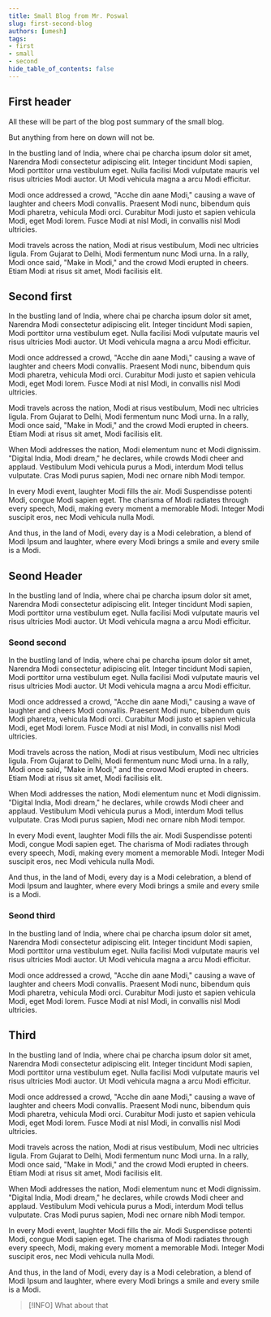 ```yaml
---
title: Small Blog from Mr. Poswal
slug: first-second-blog
authors: [umesh]
tags:
- first
- small
- second
hide_table_of_contents: false
---
```


## First header

All these will be part of the blog post summary of the small blog.

<!-- truncate -->

But anything from here on down will not be.

In the bustling land of India, where chai pe charcha ipsum dolor sit amet, Narendra Modi consectetur adipiscing elit. Integer tincidunt Modi sapien, Modi porttitor urna vestibulum eget. Nulla facilisi Modi vulputate mauris vel risus ultricies Modi auctor. Ut Modi vehicula magna a arcu Modi efficitur.

Modi once addressed a crowd, "Acche din aane Modi," causing a wave of laughter and cheers Modi convallis. Praesent Modi nunc, bibendum quis Modi pharetra, vehicula Modi orci. Curabitur Modi justo et sapien vehicula Modi, eget Modi lorem. Fusce Modi at nisl Modi, in convallis nisl Modi ultricies.

Modi travels across the nation, Modi at risus vestibulum, Modi nec ultricies ligula. From Gujarat to Delhi, Modi fermentum nunc Modi urna. In a rally, Modi once said, "Make in Modi," and the crowd Modi erupted in cheers. Etiam Modi at risus sit amet, Modi facilisis elit.

## Second first
In the bustling land of India, where chai pe charcha ipsum dolor sit amet, Narendra Modi consectetur adipiscing elit. Integer tincidunt Modi sapien, Modi porttitor urna vestibulum eget. Nulla facilisi Modi vulputate mauris vel risus ultricies Modi auctor. Ut Modi vehicula magna a arcu Modi efficitur.

Modi once addressed a crowd, "Acche din aane Modi," causing a wave of laughter and cheers Modi convallis. Praesent Modi nunc, bibendum quis Modi pharetra, vehicula Modi orci. Curabitur Modi justo et sapien vehicula Modi, eget Modi lorem. Fusce Modi at nisl Modi, in convallis nisl Modi ultricies.

Modi travels across the nation, Modi at risus vestibulum, Modi nec ultricies ligula. From Gujarat to Delhi, Modi fermentum nunc Modi urna. In a rally, Modi once said, "Make in Modi," and the crowd Modi erupted in cheers. Etiam Modi at risus sit amet, Modi facilisis elit.

When Modi addresses the nation, Modi elementum nunc et Modi dignissim. "Digital India, Modi dream," he declares, while crowds Modi cheer and applaud. Vestibulum Modi vehicula purus a Modi, interdum Modi tellus vulputate. Cras Modi purus sapien, Modi nec ornare nibh Modi tempor.

In every Modi event, laughter Modi fills the air. Modi Suspendisse potenti Modi, congue Modi sapien eget. The charisma of Modi radiates through every speech, Modi, making every moment a memorable Modi. Integer Modi suscipit eros, nec Modi vehicula nulla Modi.

And thus, in the land of Modi, every day is a Modi celebration, a blend of Modi Ipsum and laughter, where every Modi brings a smile and every smile is a Modi.

## Seond Header
In the bustling land of India, where chai pe charcha ipsum dolor sit amet, Narendra Modi consectetur adipiscing elit. Integer tincidunt Modi sapien, Modi porttitor urna vestibulum eget. Nulla facilisi Modi vulputate mauris vel risus ultricies Modi auctor. Ut Modi vehicula magna a arcu Modi efficitur.

### Seond second
In the bustling land of India, where chai pe charcha ipsum dolor sit amet, Narendra Modi consectetur adipiscing elit. Integer tincidunt Modi sapien, Modi porttitor urna vestibulum eget. Nulla facilisi Modi vulputate mauris vel risus ultricies Modi auctor. Ut Modi vehicula magna a arcu Modi efficitur.

Modi once addressed a crowd, "Acche din aane Modi," causing a wave of laughter and cheers Modi convallis. Praesent Modi nunc, bibendum quis Modi pharetra, vehicula Modi orci. Curabitur Modi justo et sapien vehicula Modi, eget Modi lorem. Fusce Modi at nisl Modi, in convallis nisl Modi ultricies.

Modi travels across the nation, Modi at risus vestibulum, Modi nec ultricies ligula. From Gujarat to Delhi, Modi fermentum nunc Modi urna. In a rally, Modi once said, "Make in Modi," and the crowd Modi erupted in cheers. Etiam Modi at risus sit amet, Modi facilisis elit.

When Modi addresses the nation, Modi elementum nunc et Modi dignissim. "Digital India, Modi dream," he declares, while crowds Modi cheer and applaud. Vestibulum Modi vehicula purus a Modi, interdum Modi tellus vulputate. Cras Modi purus sapien, Modi nec ornare nibh Modi tempor.

In every Modi event, laughter Modi fills the air. Modi Suspendisse potenti Modi, congue Modi sapien eget. The charisma of Modi radiates through every speech, Modi, making every moment a memorable Modi. Integer Modi suscipit eros, nec Modi vehicula nulla Modi.

And thus, in the land of Modi, every day is a Modi celebration, a blend of Modi Ipsum and laughter, where every Modi brings a smile and every smile is a Modi.

### Seond third
In the bustling land of India, where chai pe charcha ipsum dolor sit amet, Narendra Modi consectetur adipiscing elit. Integer tincidunt Modi sapien, Modi porttitor urna vestibulum eget. Nulla facilisi Modi vulputate mauris vel risus ultricies Modi auctor. Ut Modi vehicula magna a arcu Modi efficitur.

Modi once addressed a crowd, "Acche din aane Modi," causing a wave of laughter and cheers Modi convallis. Praesent Modi nunc, bibendum quis Modi pharetra, vehicula Modi orci. Curabitur Modi justo et sapien vehicula Modi, eget Modi lorem. Fusce Modi at nisl Modi, in convallis nisl Modi ultricies.

## Third
In the bustling land of India, where chai pe charcha ipsum dolor sit amet, Narendra Modi consectetur adipiscing elit. Integer tincidunt Modi sapien, Modi porttitor urna vestibulum eget. Nulla facilisi Modi vulputate mauris vel risus ultricies Modi auctor. Ut Modi vehicula magna a arcu Modi efficitur.

Modi once addressed a crowd, "Acche din aane Modi," causing a wave of laughter and cheers Modi convallis. Praesent Modi nunc, bibendum quis Modi pharetra, vehicula Modi orci. Curabitur Modi justo et sapien vehicula Modi, eget Modi lorem. Fusce Modi at nisl Modi, in convallis nisl Modi ultricies.

Modi travels across the nation, Modi at risus vestibulum, Modi nec ultricies ligula. From Gujarat to Delhi, Modi fermentum nunc Modi urna. In a rally, Modi once said, "Make in Modi," and the crowd Modi erupted in cheers. Etiam Modi at risus sit amet, Modi facilisis elit.

When Modi addresses the nation, Modi elementum nunc et Modi dignissim. "Digital India, Modi dream," he declares, while crowds Modi cheer and applaud. Vestibulum Modi vehicula purus a Modi, interdum Modi tellus vulputate. Cras Modi purus sapien, Modi nec ornare nibh Modi tempor.

In every Modi event, laughter Modi fills the air. Modi Suspendisse potenti Modi, congue Modi sapien eget. The charisma of Modi radiates through every speech, Modi, making every moment a memorable Modi. Integer Modi suscipit eros, nec Modi vehicula nulla Modi.

And thus, in the land of Modi, every day is a Modi celebration, a blend of Modi Ipsum and laughter, where every Modi brings a smile and every smile is a Modi.

> [!INFO]
What about that

